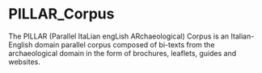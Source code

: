 # PILLAR_Corpus
The PILLAR (Parallel ItaLian engLish ARchaeological) Corpus is an Italian-English domain parallel corpus composed of bi-texts from the archaeological domain in the form of brochures, leaflets, guides and websites. 
